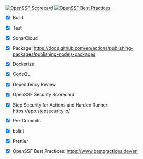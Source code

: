 [![OpenSSF Scorecard](https://api.securityscorecards.dev/projects/github.com/stormsinbrewing/savvy-devsecops/badge)](https://securityscorecards.dev/viewer/?uri=github.com/stormsinbrewing/savvy-devsecops) [![OpenSSF Best Practices](https://bestpractices.coreinfrastructure.org/projects/7960/badge)](https://bestpractices.coreinfrastructure.org/projects/7960)

- [x] Build

- [x] Test

- [x] SonarCloud

- [x] Package: https://docs.github.com/en/actions/publishing-packages/publishing-nodejs-packages

- [x] Dockerize

- [x] CodeQL

- [x] Dependency Review

- [x] OpenSSF Security Scorecard

- [x] Step Security for Actions and Harden Runner: https://app.stepsecurity.io/

- [x] Pre-Commits

- [x] Eslint

- [x] Prettier

- [x] OpenSSF Best Practices: https://www.bestpractices.dev/en
